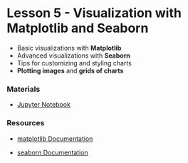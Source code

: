 # Lesson 5 - Visualization with Matplotlib and Seaborn

* Basic visualizations with **Matplotlib**
* Advanced visualizations with **Seaborn**
* Tips for customizing and styling charts
* **Plotting images** and **grids of charts**


### Materials

* [Jupyter Notebook](./solution.ipynb)


### Resources

* [matplotlib Documentation](https://matplotlib.org/stable/api/_as_gen/matplotlib.pyplot.plot.html)

* [seaborn Documentation](https://seaborn.pydata.org/api.html)
